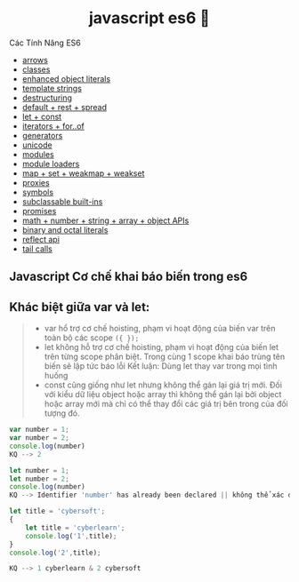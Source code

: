 <h1 align="center">javascript es6 👋</h1>

Các Tính Năng ES6
- [arrows](#arrows)
- [classes](#classes)
- [enhanced object literals](#enhanced-object-literals)
- [template strings](#template-strings)
- [destructuring](#destructuring)
- [default + rest + spread](#default--rest--spread)
- [let + const](#let--const)
- [iterators + for..of](#iterators--forof)
- [generators](#generators)
- [unicode](#unicode)
- [modules](#modules)
- [module loaders](#module-loaders)
- [map + set + weakmap + weakset](#map--set--weakmap--weakset)
- [proxies](#proxies)
- [symbols](#symbols)
- [subclassable built-ins](#subclassable-built-ins)
- [promises](#promises)
- [math + number + string + array + object APIs](#math--number--string--array--object-apis)
- [binary and octal literals](#binary-and-octal-literals)
- [reflect api](#reflect-api)
- [tail calls](#tail-calls)
## Javascript Cơ chế khai báo biến trong es6
## Khác biệt giữa var và let: 
> + var hổ trợ cơ chế hoisting, phạm vi hoạt động của biến var trên toàn bộ các scope `({ });`
> + let không hỗ trợ cơ chế hoisting, phạm vi hoạt động của biến let trên từng scope phân biệt. Trong cùng 1 scope khai báo trùng tên biến sẽ lập tức báo lỗi
Kết luận: Dùng let thay var trong mọi tình huống
> + const cũng giống như let nhưng không thể gán lại giá trị mới. Đối với kiểu dữ liệu object hoặc array thì không thể gán lại bởi object hoặc array mới mà chỉ có thể thay đổi các giá trị bên trong của đối tượng đó.

```javascript
var number = 1;
var number = 2;
console.log(number)
KQ --> 2

let number = 1;
let number = 2;
console.log(number)
KQ --> Identifier 'number' has already been declared || không thể xác định được number vì đã được khai báo

let title = 'cybersoft';
{
    let title = 'cyberlearn';
    console.log('1',title); 
}
console.log('2',title);

KQ --> 1 cyberlearn & 2 cybersoft
```
